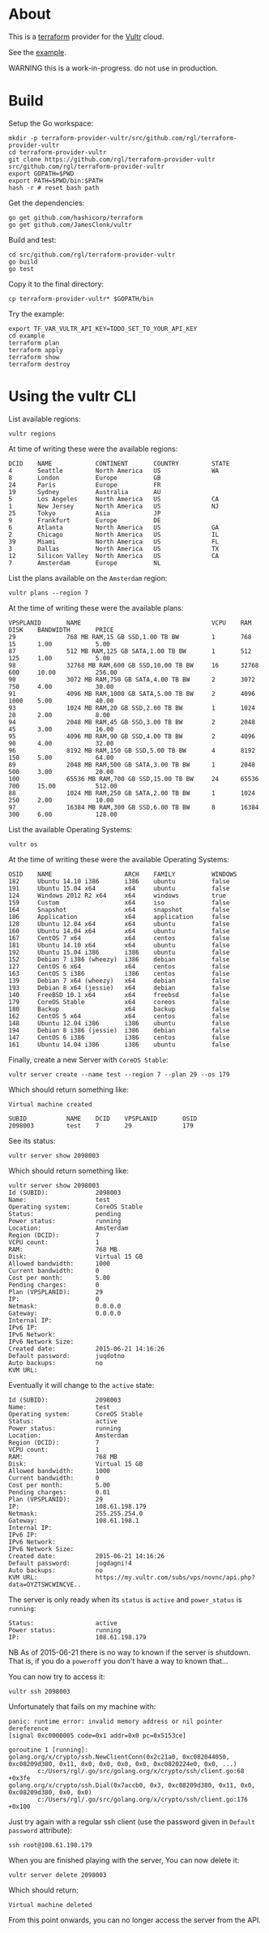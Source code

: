 # About

This is a [terraform](https://www.terraform.io/) provider for the [Vultr](https://www.vultr.com/) cloud.

See the [example](example/example.tf).

WARNING this is a work-in-progress. do not use in production.


# Build

Setup the Go workspace:

	mkdir -p terraform-provider-vultr/src/github.com/rgl/terraform-provider-vultr
	cd terraform-provider-vultr
	git clone https://github.com/rgl/terraform-provider-vultr src/github.com/rgl/terraform-provider-vultr
	export GOPATH=$PWD
	export PATH=$PWD/bin:$PATH
	hash -r # reset bash path

Get the dependencies:

	go get github.com/hashicorp/terraform
	go get github.com/JamesClonk/vultr

Build and test:

	cd src/github.com/rgl/terraform-provider-vultr
	go build
	go test

Copy it to the final directory:

	cp terraform-provider-vultr* $GOPATH/bin

Try the example:

	export TF_VAR_VULTR_API_KEY=TODO_SET_TO_YOUR_API_KEY
	cd example
	terraform plan
	terraform apply
	terraform show
	terraform destroy


# Using the vultr CLI

List available regions:

	vultr regions

At time of writing these were the available regions:

```
DCID    NAME            CONTINENT       COUNTRY         STATE
4       Seattle         North America   US              WA
8       London          Europe          GB
24      Paris           Europe          FR
19      Sydney          Australia       AU
5       Los Angeles     North America   US              CA
1       New Jersey      North America   US              NJ
25      Tokyo           Asia            JP
9       Frankfurt       Europe          DE
6       Atlanta         North America   US              GA
2       Chicago         North America   US              IL
39      Miami           North America   US              FL
3       Dallas          North America   US              TX
12      Silicon Valley  North America   US              CA
7       Amsterdam       Europe          NL
```

List the plans available on the `Amsterdam` region:

	vultr plans --region 7

At the time of writing these were the available plans:

```
VPSPLANID       NAME                                    VCPU    RAM     DISK    BANDWIDTH       PRICE
29              768 MB RAM,15 GB SSD,1.00 TB BW         1       768     15      1.00            5.00
87              512 MB RAM,125 GB SATA,1.00 TB BW       1       512     125     1.00            5.00
98              32768 MB RAM,600 GB SSD,10.00 TB BW     16      32768   600     10.00           256.00
90              3072 MB RAM,750 GB SATA,4.00 TB BW      2       3072    750     4.00            30.00
91              4096 MB RAM,1000 GB SATA,5.00 TB BW     2       4096    1000    5.00            40.00
93              1024 MB RAM,20 GB SSD,2.00 TB BW        1       1024    20      2.00            8.00
94              2048 MB RAM,45 GB SSD,3.00 TB BW        2       2048    45      3.00            16.00
95              4096 MB RAM,90 GB SSD,4.00 TB BW        2       4096    90      4.00            32.00
96              8192 MB RAM,150 GB SSD,5.00 TB BW       4       8192    150     5.00            64.00
89              2048 MB RAM,500 GB SATA,3.00 TB BW      1       2048    500     3.00            20.00
100             65536 MB RAM,700 GB SSD,15.00 TB BW     24      65536   700     15.00           512.00
88              1024 MB RAM,250 GB SATA,2.00 TB BW      1       1024    250     2.00            10.00
97              16384 MB RAM,300 GB SSD,6.00 TB BW      8       16384   300     6.00            128.00
```

List the available Operating Systems:

	vultr os

At the time of writing these were the available Operating Systems:

```
OSID    NAME                    ARCH    FAMILY          WINDOWS
182     Ubuntu 14.10 i386       i386    ubuntu          false
191     Ubuntu 15.04 x64        x64     ubuntu          false
124     Windows 2012 R2 x64     x64     windows         true
159     Custom                  x64     iso             false
164     Snapshot                x64     snapshot        false
186     Application             x64     application     false
128     Ubuntu 12.04 x64        x64     ubuntu          false
160     Ubuntu 14.04 x64        x64     ubuntu          false
167     CentOS 7 x64            x64     centos          false
181     Ubuntu 14.10 x64        x64     ubuntu          false
192     Ubuntu 15.04 i386       i386    ubuntu          false
152     Debian 7 i386 (wheezy)  i386    debian          false
127     CentOS 6 x64            x64     centos          false
163     CentOS 5 i386           i386    centos          false
139     Debian 7 x64 (wheezy)   x64     debian          false
193     Debian 8 x64 (jessie)   x64     debian          false
140     FreeBSD 10.1 x64        x64     freebsd         false
179     CoreOS Stable           x64     coreos          false
180     Backup                  x64     backup          false
162     CentOS 5 x64            x64     centos          false
148     Ubuntu 12.04 i386       i386    ubuntu          false
194     Debian 8 i386 (jessie)  i386    debian          false
147     CentOS 6 i386           i386    centos          false
161     Ubuntu 14.04 i386       i386    ubuntu          false
```

Finally, create a new Server with `CoreOS Stable`:

	vultr server create --name test --region 7 --plan 29 --os 179

Which should return something like:

```
Virtual machine created

SUBID           NAME    DCID    VPSPLANID       OSID
2098003         test    7       29              179
```

See its status:

	vultr server show 2098003

Which should return something like:

```
vultr server show 2098003
Id (SUBID):             2098003
Name:                   test
Operating system:       CoreOS Stable
Status:                 pending
Power status:           running
Location:               Amsterdam
Region (DCID):          7
VCPU count:             1
RAM:                    768 MB
Disk:                   Virtual 15 GB
Allowed bandwidth:      1000
Current bandwidth:      0
Cost per month:         5.00
Pending charges:        0
Plan (VPSPLANID):       29
IP:                     0
Netmask:                0.0.0.0
Gateway:                0.0.0.0
Internal IP:
IPv6 IP:
IPv6 Network:
IPv6 Network Size:
Created date:           2015-06-21 14:16:26
Default password:       juqdotno
Auto backups:           no
KVM URL:
```

Eventually it will change to the `active` state:

```
Id (SUBID):             2098003
Name:                   test
Operating system:       CoreOS Stable
Status:                 active
Power status:           running
Location:               Amsterdam
Region (DCID):          7
VCPU count:             1
RAM:                    768 MB
Disk:                   Virtual 15 GB
Allowed bandwidth:      1000
Current bandwidth:      0
Cost per month:         5.00
Pending charges:        0.01
Plan (VPSPLANID):       29
IP:                     108.61.198.179
Netmask:                255.255.254.0
Gateway:                108.61.198.1
Internal IP:
IPv6 IP:
IPv6 Network:
IPv6 Network Size:
Created date:           2015-06-21 14:16:26
Default password:       jogdagni!4
Auto backups:           no
KVM URL:                https://my.vultr.com/subs/vps/novnc/api.php?data=OYZTSWCWINCVE..
```

The server is only ready when its `status` is `active` and `power_status` is `running`:

```
Status:                 active
Power status:           running
IP:                     108.61.198.179
```

NB As of 2015-06-21 there is no way to known if the server is shutdown. That is, if you do a `poweroff` you don't have a way to known that...

You can now try to access it:

	vultr ssh 2098003

Unfortunately that fails on my machine with:

```
panic: runtime error: invalid memory address or nil pointer dereference
[signal 0xc0000005 code=0x1 addr=0x0 pc=0x5153ce]

goroutine 1 [running]:
golang.org/x/crypto/ssh.NewClientConn(0x2c21a0, 0xc082044050, 0xc08209d380, 0x11, 0x0, 0x0, 0x0, 0x0, 0xc0820224e0, 0x0, ...)
        c:/Users/rgl/.go/src/golang.org/x/crypto/ssh/client.go:68 +0x3fe
golang.org/x/crypto/ssh.Dial(0x7accb0, 0x3, 0xc08209d380, 0x11, 0x0, 0xc08209d380, 0x0, 0x0)
        c:/Users/rgl/.go/src/golang.org/x/crypto/ssh/client.go:176 +0x100
```

Just try again with a regular ssh client (use the password given in `Default password` attribute):

	ssh root@108.61.198.179

When you are finished playing with the server, You can now delete it:

	vultr server delete 2098003

Which should return:

```
Virtual machine deleted
```

From this point onwards, you can no longer access the server from the API.
